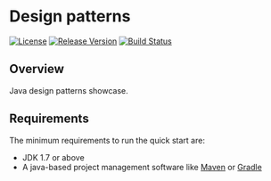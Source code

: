 # Design patterns
[![License](https://img.shields.io/badge/license-Apache%202-green.svg)](https://www.apache.org/licenses/LICENSE-2.0) [![Release Version](https://img.shields.io/badge/release-0.1.0-red.svg)](https://github.com/TFrise/design-patterns/releases) [![Build Status](https://travis-ci.org/TFrise/design-patterns.svg?branch=master)](https://travis-ci.org/TFrise/design-patterns)

## Overview
Java design patterns showcase.

## Requirements
The minimum requirements to run the quick start are:
* JDK 1.7 or above
* A java-based project management software like [Maven](https://maven.apache.org/) or [Gradle](http://gradle.org/)




